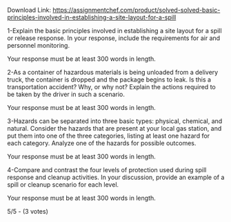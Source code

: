 Download Link: https://assignmentchef.com/product/solved-solved-basic-principles-involved-in-establishing-a-site-layout-for-a-spill
<br>
<p class="ui header product-top-header" title="Basic principles involved in establishing a site layout for a spill Solution">1-Explain the basic principles involved in establishing a site layout for a spill or release response. In your response, include the requirements for air and personnel monitoring.

Your response must be at least 300 words in length.

2-As a container of hazardous materials is being unloaded from a delivery truck, the container is dropped and the package begins to leak. Is this a transportation accident? Why, or why not? Explain the actions required to be taken by the driver in such a scenario.

Your response must be at least 300 words in length.

3-Hazards can be separated into three basic types: physical, chemical, and natural. Consider the hazards that are present at your local gas station, and put them into one of the three categories, listing at least one hazard for each category. Analyze one of the hazards for possible outcomes.

Your response must be at least 300 words in length.

4-Compare and contrast the four levels of protection used during spill response and cleanup activities. In your discussion, provide an example of a spill or cleanup scenario for each level.

Your response must be at least 300 words in length.

5/5 - (3 votes)